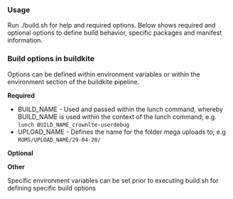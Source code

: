 ### Usage

Run ./build.sh for help and required options. Below shows required and optional options to define build behavior, specific packages and manifest information.

### Build options in buildkite

Options can be defined within environment variables or within the environment section of the buildkite pipeline.

**Required**

* BUILD_NAME - Used and passed within the lunch command, whereby BUILD_NAME is used within the context of the lunch command; e.g. `lunch BUILD_NAME_crownlte-userdebug`
* UPLOAD_NAME - Defines the name for the folder mega uploads to; e.g `ROMS/UPLOAD_NAME/29-04-20/`

**Optional**

**Other**

Specific environment variables can be set prior to executing build.sh for defining specific build options
